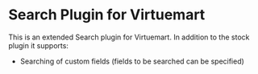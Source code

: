 Search Plugin for Virtuemart
============================

This is an extended Search plugin for Virtuemart.
In addition to the stock plugin it supports:
  * Searching of custom fields (fields to be searched can be specified)
